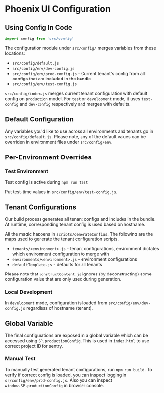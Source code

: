 # Phoenix UI Configuration

## Using Config In Code

```js
import config from 'src/config'
```

The configuration module under `src/config/` merges variables from these locations:

 - `src/config/default.js`
 - `src/config/env/dev-config.js`  
 - `src/config/env/prod-config.js` - Current tenant's config from all configs that are included in the bundle
 - `src/config/env/test-config.js`

`src/config/index.js` merges current tenant configuration with default config on `production` model. For `test` or `development` mode, it uses `test-config` and `dev-config` respectively and merges with defaults.    

## Default Configuration

Any variables you'd like to use across all environments and tenants go in `src/config/default.js`. Please note, any of the default values can be overriden in environment files under `src/config/env`. 

## Per-Environment Overrides

### Test Environment
Test config is active during `npm run test`

Put test-time values in `src/config/env/test-config.js`.


## Tenant Configurations

Our build process generates all tenant configs and includes in the bundle. At runtime, corresponding tenant config is used based on hostname.  


All the magic happens in `scripts/generateConfigs`. The following are the maps used to generate the tenant configuration scripts.

- `tenants/<environment>.js` - tenant configurations, environment dictates which environment configuration to merge with
- `environments/<environment>.js` - environment configurations
- `defaultTemplate.js` - defaults for all tenants

Please note that `constructContent.js` ignores (by deconstructing) some configuration value that are only used during generation.

### Local Development

In `development` mode, configuration is loaded from `src/config/env/dev-config.js` regardless of hostname (tenant).  


## Global Variable
The final configurations are exposed in a global variable which can be accessed using `SP.productionConfig`. This is used in `index.html` to use correct project ID for sentry.
 
### Manual Test

To manually test generated tenant configurations, run `npm run build`. To verify if correct config is loaded, you can inspect logging in `sr/config/env/prod-config.js`. Also you can inspect `window.SP.productionConfig` in browser console.  
